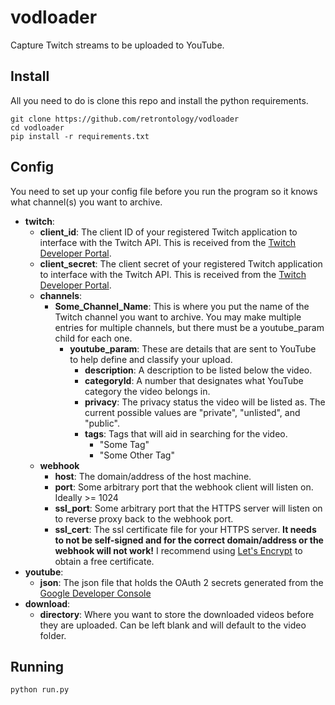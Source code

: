 # vodloader
Capture Twitch streams to be uploaded to YouTube.


## Install
All you need to do is clone this repo and install the python requirements.
```
git clone https://github.com/retrontology/vodloader
cd vodloader
pip install -r requirements.txt
```

## Config
You need to set up your config file before you run the program so it knows what channel(s) you want to archive.

* **twitch**:
  * **client_id**: The client ID of your registered Twitch application to interface with the Twitch API. This is received from the [Twitch Developer Portal](https://dev.twitch.tv/console/apps).
  * **client_secret**: The client secret of your registered Twitch application to interface with the Twitch API. This is received from the [Twitch Developer Portal](https://dev.twitch.tv/console/apps).
  * **channels**:
    * **Some_Channel_Name**: This is where you put the name of the Twitch channel you want to archive. You may make multiple entries for multiple channels, but there must be a youtube_param child for each one.
      * **youtube_param**: These are details that are sent to YouTube to help define and classify your upload.
        * **description**: A description to be listed below the video.
        * **categoryId**: A number that designates what YouTube category the video belongs in.
        * **privacy**: The privacy status the video will be listed as. The current possible values are "private", "unlisted", and "public".
        * **tags**: Tags that will aid in searching for the video.
          * "Some Tag"
          * "Some Other Tag"
   * **webhook**
     * **host**: The domain/address of the host machine.
     * **port**: Some arbitrary port that the webhook client will listen on. Ideally >= 1024
     * **ssl_port**: Some arbitrary port that the HTTPS server will listen on to reverse proxy back to the webhook port. 
     * **ssl_cert**: The ssl certificate file for your HTTPS server. **It needs to not be self-signed and for the correct domain/address or the webhook will not work!** I recommend using [Let's Encrypt](https://letsencrypt.org/) to obtain a free certificate.
* **youtube**:
  * **json**: The json file that holds the OAuth 2 secrets generated from the [Google Developer Console](https://console.cloud.google.com/apis/credentials)
* **download**:
  * **directory**: Where you want to store the downloaded videos before they are uploaded. Can be left blank and will default to the video folder.


## Running
```python run.py```
